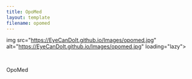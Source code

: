 ```yaml
---
title: OpoMed
layout: template
filename: opomed
---
```


img src="https://EyeCanDoIt.github.io/Images/opomed.jpg" alt="https://EyeCanDoIt.github.io/Images/opomed.jpg" loading="lazy"> 


<br>

OpoMed
